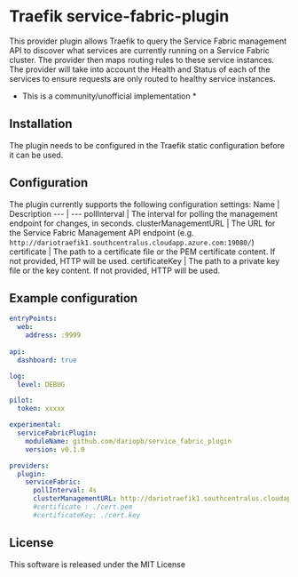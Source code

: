 # Traefik service-fabric-plugin

This provider plugin allows Traefik to query the Service Fabric management API to discover what services are currently running on a Service Fabric cluster. The provider then maps routing rules to these service instances. The provider will take into account the Health and Status of each of the services to ensure requests are only routed to healthy service instances.
* This is a community/unofficial implementation *

## Installation
The plugin needs to be configured in the Traefik static configuration before it can be used.

## Configuration
The plugin currently supports the following configuration settings:
Name | Description
--- | ---
pollInterval | The interval for polling the management endpoint for changes, in seconds.
clusterManagementURL | The URL for the Service Fabric Management API endpoint (e.g. `http://dariotraefik1.southcentralus.cloudapp.azure.com:19080/`)
certificate | The path to a certificate file or the PEM certificate content. If not provided, HTTP will be used.
certificateKey | The path to a private key file or the key content. If not provided, HTTP will be used.


## Example configuration

```yaml
entryPoints:
  web:
    address: :9999
    
api:
  dashboard: true

log:
  level: DEBUG

pilot:
  token: xxxxx

experimental:
  serviceFabricPlugin:
    moduleName: github.com/dariopb/service_fabric_plugin
    version: v0.1.0

providers:
  plugin:
    serviceFabric:
      pollInterval: 4s
      clusterManagementURL: http://dariotraefik1.southcentralus.cloudapp.azure.com:19080/
      #certificate : ./cert.pem
      #certificateKey: ./cert.key
```

## License
This software is released under the MIT License